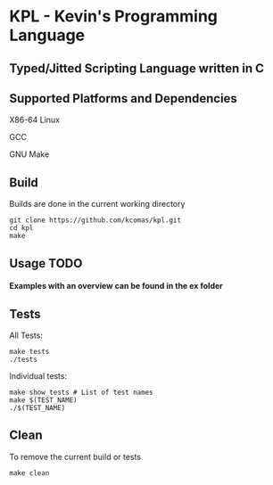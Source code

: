 # KPL - Kevin's Programming Language

## Typed/Jitted Scripting Language written in C

## Supported Platforms and Dependencies

X86-64 Linux

GCC

GNU Make

## Build

Builds are done in the current working directory

```
git clone https://github.com/kcomas/kpl.git
cd kpl
make
```

## Usage TODO

#### Examples with an overview can be found in the ex folder

## Tests

All Tests:

```
make tests
./tests
```

Individual tests:

```
make show_tests # List of test names
make $(TEST_NAME)
./$(TEST_NAME)
```

## Clean

To remove the current build or tests

```
make clean
```

